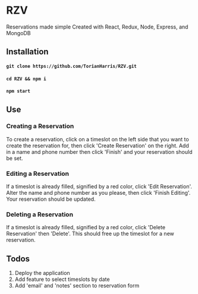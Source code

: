 # RZV
Reservations made simple
Created with React, Redux, Node, Express, and MongoDB

## Installation

#### `git clone https://github.com/TorianHarris/RZV.git`
#### `cd RZV && npm i`
#### `npm start`

## Use
### Creating a Reservation
To create a reservation, click on a timeslot on the left side that you want to create the reservation for, then click 'Create Reservation' on the right.
Add in a name and phone number then click 'Finish' and your reservation should be set.

### Editing a Reservation
If a timeslot is already filled, signified by a red color, click 'Edit Reservation'. Alter the name and phone number as you please, then click 'Finish Editing'.
Your reservation should be updated.

### Deleting a Reservation
If a timeslot is already filled, signified by a red color, click 'Delete Reservation' then 'Delete'. 
This should free up the timeslot for a new reservation.

## Todos
1. Deploy the application
2. Add feature to select timeslots by date
3. Add 'email' and 'notes' section to reservation form


